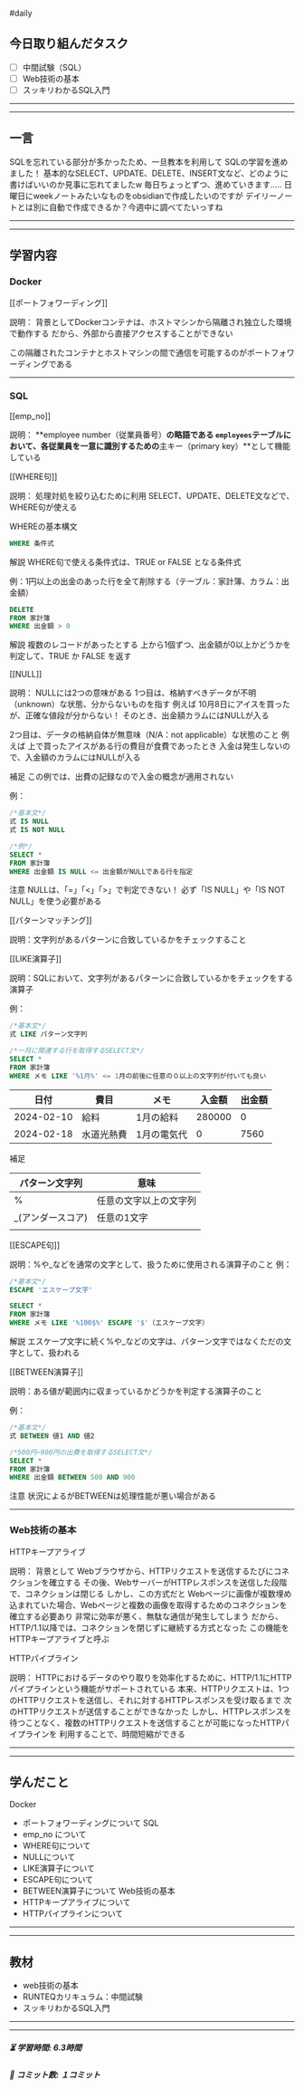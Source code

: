 #daily

## 今日取り組んだタスク

- [ ] 中間試験（SQL）
- [ ] Web技術の基本
- [ ] スッキリわかるSQL入門

---
---
## 一言

  SQLを忘れている部分が多かったため、一旦教本を利用して
  SQLの学習を進めました！
  基本的なSELECT、UPDATE、DELETE、INSERT文など、どのように書けばいいのか見事に忘れてましたw
  毎日ちょっとずつ、進めていきます.....
  日曜日にweekノートみたいなものをobsidianで作成したいのですが
  デイリーノートとは別に自動で作成できるか？今週中に調べてたいっすね



---
---
## 学習内容
### Docker


[[ポートフォワーディング]]

説明：
背景としてDockerコンテナは、ホストマシンから隔離され独立した環境で動作する
だから、外部から直接アクセスすることができない

この隔離されたコンテナとホストマシンの間で通信を可能するのがポートフォワーディングである

---
### SQL

[[emp_no]]

説明：
**employee number（従業員番号）**の略語である
`employees`テーブルにおいて、各従業員を一意に識別するための**主キー（primary key）**として機能している

[[WHERE句]]

説明：
処理対処を絞り込むために利用
SELECT、UPDATE、DELETE文などで、WHERE句が使える

WHEREの基本構文
```sql
WHERE 条件式
```

解説
WHERE句で使える条件式は、TRUE or FALSE となる条件式

例：1円以上の出金のあった行を全て削除する（テーブル：家計簿、カラム：出金額）
```sql
DELETE
FROM 家計簿
WHERE 出金額 > 0
```

解説
複数のレコードがあったとする
上から1個ずつ、出金額が0以上かどうかを判定して、TRUE か FALSE を返す


[[NULL]]

説明：
NULLには2つの意味がある
1つ目は、格納すべきデータが不明（unknown）な状態、分からないものを指す
例えば
10月8日にアイスを買ったが、正確な値段が分からない！
そのとき、出金額カラムにはNULLが入る

2つ目は、データの格納自体が無意味（N/A：not applicable）な状態のこと
例えば
上で買ったアイスがある行の費目が食費であったとき
入金は発生しないので、入金額のカラムにはNULLが入る

補足
この例では、出費の記録なので入金の概念が適用されない

例：
```sql
/*基本文*/
式 IS NULL
式 IS NOT NULL

/*例*/
SELECT *
FROM 家計簿
WHERE 出金額 IS NULL <= 出金額がNULLである行を指定
```

注意
NULLは、「=」「<」「>」で判定できない！
必ず「IS NULL」や「IS NOT NULL」を使う必要がある



[[パターンマッチング]]

説明：文字列があるパターンに合致しているかをチェックすること


[[LIKE演算子]]

説明：SQLにおいて、文字列があるパターンに合致しているかをチェックをする演算子

例：
```sql
/*基本文*/
式 LIKE パターン文字列

/*一月に関連する行を取得するSELECT文*/
SELECT *
FROM 家計簿
WHERE メモ LIKE '%1月%' <= 1月の前後に任意の０以上の文字列が付いても良い
```

| 日付         | 費目    | メモ     | 入金額    | 出金額  |
| ---------- | ----- | ------ | ------ | ---- |
| 2024-02-10 | 給料    | 1月の給料  | 280000 | 0    |
| 2024-02-18 | 水道光熱費 | 1月の電気代 | 0      | 7560 |


補足

| パターン文字列    | 意味          |
| ---------- | ----------- |
| %          | 任意の文字以上の文字列 |
| _(アンダースコア) | 任意の1文字      |
|            |             |

[[ESCAPE句]]

説明：%や_などを通常の文字として、扱うために使用される演算子のこと
例：
```SQL
/*基本文*/
ESCAPE 'エスケープ文字'

SELECT *
FROM 家計簿
WHERE メモ LIKE '%100$%' ESCAPE '$'（エスケープ文字）
```

解説
エスケープ文字に続く%や_などの文字は、パターン文字ではなくただの文字として、扱われる


[[BETWEEN演算子]]

説明：ある値が範囲内に収まっているかどうかを判定する演算子のこと

例：
```sql
/*基本文*/
式 BETWEEN 値1 AND 値2

/*500円~900円の出費を取得するSELECT文*/
SELECT *
FROM 家計簿
WHERE 出金額 BETWEEN 500 AND 900

```

注意
状況によるがBETWEENは処理性能が悪い場合がある


---
### Web技術の基本

HTTPキープアライブ

説明：
背景として
Webブラウザから、HTTPリクエストを送信するたびにコネクションを確立する
その後、WebサーバーがHTTPレスポンスを送信した段階で、コネクションは閉じる
しかし、この方式だと
Webページに画像が複数埋め込まれていた場合、Webページと複数の画像を取得するためのコネクションを確立する必要あり
非常に効率が悪く、無駄な通信が発生してしまう
だから、HTTP/1.1以降では、コネクションを閉じずに継続する方式となった
この機能をHTTPキープアライブと呼ぶ

HTTPパイプライン

説明：
HTTPにおけるデータのやり取りを効率化するために、HTTP/1.1にHTTPパイプラインという機能がサポートされている
本来、HTTPリクエストは、1つのHTTPリクエストを送信し、それに対するHTTPレスポンスを受け取るまで
次のHTTPリクエストが送信することができなかった
しかし、HTTPレスポンスを待つことなく、複数のHTTPリクエストを送信することが可能になったHTTPパイプラインを
利用することで、時間短縮ができる


---
---
## 学んだこと

Docker 
- ポートフォワーディングについて
SQL
- emp_no について
- WHERE句について
- NULLについて
- LIKE演算子について
-  ESCAPE句について
- BETWEEN演算子について
Web技術の基本
- HTTPキープアライブについて
- HTTPパイプラインについて


---
---
## 教材

- web技術の基本
-  RUNTEQカリキュラム：中間試験
- スッキリわかるSQL入門


---
---
##### ⏳ 学習時間: 6.3時間  
##### 🌱 コミット数: １コミット